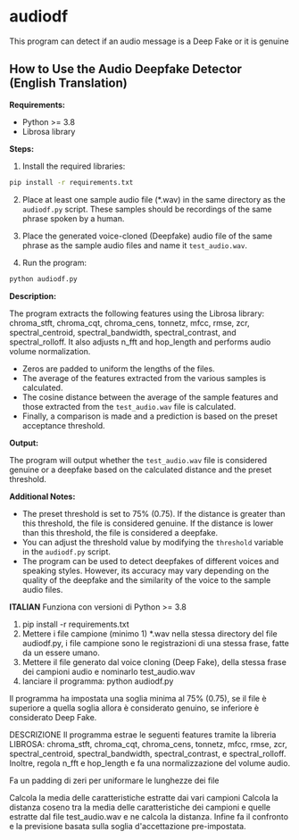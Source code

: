 # audiodf
This program can detect if an audio message is a Deep Fake or it is genuine
## How to Use the Audio Deepfake Detector (English Translation)

**Requirements:**

- Python >= 3.8
- Librosa library

**Steps:**

1. Install the required libraries:
```bash
pip install -r requirements.txt
```

2. Place at least one sample audio file (*.wav) in the same directory as the `audiodf.py` script. These samples should be recordings of the same phrase spoken by a human.

3. Place the generated voice-cloned (Deepfake) audio file of the same phrase as the sample audio files and name it `test_audio.wav`.

4. Run the program:
```bash
python audiodf.py
```

**Description:**

The program extracts the following features using the Librosa library: chroma_stft, chroma_cqt, chroma_cens, tonnetz, mfcc, rmse, zcr, spectral_centroid, spectral_bandwidth, spectral_contrast, and spectral_rolloff. It also adjusts n_fft and hop_length and performs audio volume normalization.

- Zeros are padded to uniform the lengths of the files.
- The average of the features extracted from the various samples is calculated.
- The cosine distance between the average of the sample features and those extracted from the `test_audio.wav` file is calculated.
- Finally, a comparison is made and a prediction is based on the preset acceptance threshold.

**Output:**

The program will output whether the `test_audio.wav` file is considered genuine or a deepfake based on the calculated distance and the preset threshold.

**Additional Notes:**

- The preset threshold is set to 75% (0.75). If the distance is greater than this threshold, the file is considered genuine. If the distance is lower than this threshold, the file is considered a deepfake.
- You can adjust the threshold value by modifying the `threshold` variable in the `audiodf.py` script.
- The program can be used to detect deepfakes of different voices and speaking styles. However, its accuracy may vary depending on the quality of the deepfake and the similarity of the voice to the sample audio files.

**ITALIAN** 
Funziona con versioni di Python >= 3.8

1) pip install -r requirements.txt
2) Mettere i file campione (minimo 1) *.wav nella stessa directory del file audiodf.py, i file campione sono le registrazioni di una stessa frase, fatte da un essere umano.
3) Mettere il file generato dal voice cloning (Deep Fake), della stessa frase dei campioni audio e nominarlo test_audio.wav
4) lanciare il programma:
   python audiodf.py

Il programma ha impostata una soglia minima al 75% (0.75), se il file è superiore a quella soglia allora è considerato genuino, se inferiore è considerato Deep Fake.

DESCRIZIONE
Il programma estrae le seguenti features tramite la libreria LIBROSA:
chroma_stft, chroma_cqt, chroma_cens, tonnetz, mfcc, rmse, zcr, spectral_centroid, spectral_bandwidth, spectral_contrast, e spectral_rolloff. 
Inoltre, regola n_fft e hop_length e fa una normalizzazione del volume audio.

Fa un padding di zeri per uniformare le lunghezze dei file

Calcola la media delle caratteristiche estratte dai vari campioni
Calcola la distanza coseno tra la media delle caratteristiche dei campioni e quelle estratte dal file test_audio.wav e ne calcola la distanza.
Infine fa il confronto e la previsione basata sulla soglia d'accettazione pre-impostata.
